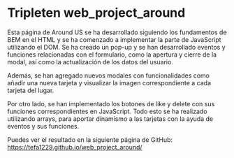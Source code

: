 # Tripleten web_project_around

Esta página de Around US se ha desarrollado siguiendo los fundamentos de BEM en el HTML y se ha comenzado a implementar la parte de JavaScript utilizando el DOM.
Se ha creado un pop-up y se han desarrollado eventos y funciones relacionadas con el formulario, como la apertura y cierre de la modal, así como la actualización de los datos del usuario.

Además, se han agregado nuevos modales con funcionalidades como añadir una nueva tarjeta y visualizar la imagen correspondiente a cada tarjeta del lugar.

Por otro lado, se han implementado los botones de like y delete con sus funciones correspondientes en JavaScript. Todo esto se ha realizado utilizando arrays, para aportar dinamismo a las tarjetas con la ayuda de eventos y sus funciones.

Puedes ver el resultado en la siguiente página de GitHub:
https://tefa1229.github.io/web_project_around/

